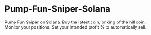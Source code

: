 # Pump-Fun-Sniper-Solana
Pump Fun Sniper on Solana. Buy the latest coin, or king of the hill coin. Monitor your positions. Set your intended profit % to automatically sell. 
